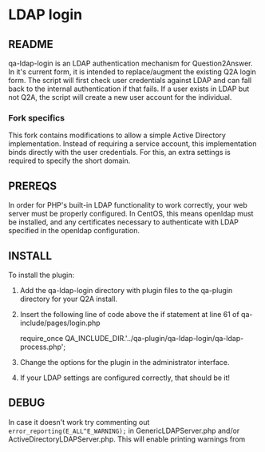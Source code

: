 # LDAP login

## README

qa-ldap-login is an LDAP authentication mechanism for
Question2Answer. In it's current form, it is intended to
replace/augment the existing Q2A login form. The script will first
check user credentials against LDAP and can fall back to the internal
authentication if that fails. If a user exists in LDAP but not Q2A,
the script will create a new user account for the individual.

### Fork specifics

This fork contains modifications to allow a simple Active Directory
implementation. Instead of requiring a service account, this
implementation binds directly with the user credentials. For this,
an extra settings is required to specify the short domain.

## PREREQS

In order for PHP's built-in LDAP functionality to work correctly, your
web server must be properly configured. In CentOS, this means openldap
must be installed, and any certificates necessary to authenticate with
LDAP specified in the openldap configuration.

## INSTALL

To install the plugin:

1. Add the qa-ldap-login directory with plugin files to the qa-plugin directory for your Q2A install.

2. Insert the following line of code above the if statement at line 61 of qa-include/pages/login.php

	require_once QA_INCLUDE_DIR.'../qa-plugin/qa-ldap-login/qa-ldap-process.php';

3. Change the options for the plugin in the administrator interface.

4. If your LDAP settings are configured correctly, that should be it!

## DEBUG

In case it doesn't work try commenting out
`error_reporting(E_ALL^E_WARNING);` in GenericLDAPServer.php and/or
ActiveDirectoryLDAPServer.php.  This will enable printing warnings
from
